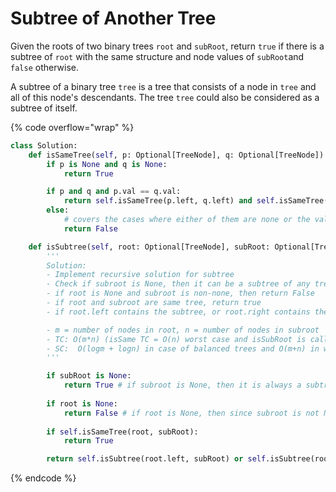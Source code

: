 # Subtree of Another Tree

Given the roots of two binary trees `root` and `subRoot`, return `true` if there is a subtree of `root` with the same structure and node values of `subRoot`and `false` otherwise.

A subtree of a binary tree `tree` is a tree that consists of a node in `tree` and all of this node's descendants. The tree `tree` could also be considered as a subtree of itself.

{% code overflow="wrap" %}
```python
class Solution:
    def isSameTree(self, p: Optional[TreeNode], q: Optional[TreeNode]) -> bool:
        if p is None and q is None:
            return True

        if p and q and p.val == q.val:
            return self.isSameTree(p.left, q.left) and self.isSameTree(p.right, q.right)
        else:
            # covers the cases where either of them are none or the values are different
            return False

    def isSubtree(self, root: Optional[TreeNode], subRoot: Optional[TreeNode]) -> bool:
        '''
        Solution: 
        - Implement recursive solution for subtree 
        - Check if subroot is None, then it can be a subtree of any tree. 
        - if root is None and subroot is non-none, then return False
        - if root and subroot are same tree, return true
        - if root.left contains the subtree, or root.right contains the subtree, return true

        - m = number of nodes in root, n = number of nodes in subroot
        - TC: O(m*n) (isSame TC = O(n) worst case and isSubRoot is called m times worst case) 
        - SC:  O(logm + logn) in case of balanced trees and O(m+n) in worst case scenarios in case of unbalanced trees
        '''

        if subRoot is None: 
            return True # if subroot is None, then it is always a subtree 
        
        if root is None:
            return False # if root is None, then since subroot is not None from earlier statement, then return False
         
        if self.isSameTree(root, subRoot):
            return True 

        return self.isSubtree(root.left, subRoot) or self.isSubtree(root.right, subRoot)
```
{% endcode %}
